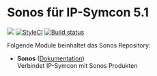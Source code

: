 # Sonos für IP-Symcon 5.1

<a href="https://www.symcon.de"><img src="https://img.shields.io/badge/IP--Symcon-5.1-blue.svg?style=flat-square"/></a>
<a href="https://styleci.io/repos/185150981/"><img src="https://styleci.io/repos/185150981/shield" alt="StyleCI"></a>
<a href="https://travis-ci.org/symcon/Sonos"><img src="https://img.shields.io/travis/symcon/Sonos/master.svg?style=flat-square" alt="Build status"></a>

Folgende Module beinhaltet das Sonos Repository:

- __Sonos__ ([Dokumentation](https://www.symcon.de/service/dokumentation/modulreferenz/sonos/))  
    Verbindet IP-Symcon mit Sonos Produkten
